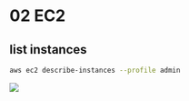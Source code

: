# 02 EC2

## list instances
````Bash
aws ec2 describe-instances --profile admin
````
[<img src="https://i.imgur.com/aQ9oLoX.png">](https://i.imgur.com/aQ9oLoX.png)
